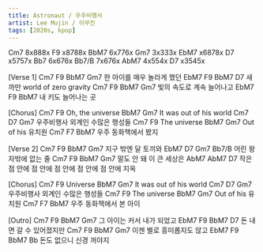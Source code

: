 ```yaml
---
title: Astronaut / 우주비행사
artist: Lee Mujin / 이무진
tags: [2020s, kpop]
---
```

Cm7   8x888x
F9    x8788x
BbM7  6x776x
Gm7   3x333x
EbM7  x6878x
D7    x5757x
Bb7   6x676x
Bb7/B 7x676x
AbM7  4x554x
D7    x3545x

[Verse 1]
Cm7      F9     BbM7 Gm7
  한 아이를   매우 놀라게 했던
EbM7 F9            BbM7    D7
새까만 world of zero gravity
Cm7   F9   BbM7   Gm7
빛의 속도로 계속 늘어나고
EbM7   F9         BbM7
 내 키도 늘어나는 곳

[Chorus]
        Cm7     F9
Oh, the universe
           BbM7        Gm7
It was out of his world
     Cm7  D7   Gm7
우주비행사 외계인 수많은 행성들
    Cm7     F9
The universe
           BbM7   Gm7
Out of his 유치원
Cm7     F7       BbM7
  우주 동화책에서 봤지

[Verse 2]
Cm7  F9    BbM7 Gm7
 지구 밖엔 달 토끼와
EbM7 D7    Gm7 Bb7/B
어린 왕자밖에 없는 줄
Cm7 F9        BbM7 Gm7
말도 안 돼 이 큰 세상은
AbM7      AbM7       D7
  작은 점 안에  점 안에 점 안에
점 안에 점 안에 지옥

[Chorus]
Cm7     F9
Universe
           BbM7        Gm7
It was out of his world
     Cm7  D7   Gm7
우주비행사 외계인 수많은 행성들
    Cm7     F9
The universe
           BbM7   Gm7
Out of his 유치원
Cm7     F7       BbM7
 우주 동화책에서 본 아이

[Outro]
Cm7   F9    BbM7   Gm7
그 아이는 커서 내가 되었고
EbM7 F9            BbM7    D7
돈 내면 갈 수 있어졌지만
Cm7   F9   BbM7   Gm7
이젠 별로 흥미롭지도 않고
EbM7   F9         BbM7 Bb
돈도 없으니 신경 꺼야지